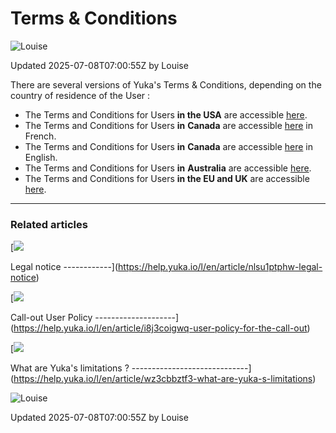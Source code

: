 Terms & Conditions
==================

![Louise](https://files.helpdocs.io/n0njida9x8/other/1697448726388/clean-shot-2023-09-26-at-13-07-20-2-x.png)

Updated 2025-07-08T07:00:55Z by Louise

There are several versions of Yuka's Terms & Conditions, depending on the country of residence of the User :

*   The Terms and Conditions for Users **in the USA** are accessible [here](https://help.yuka.io/l/en/article/c1zr4m81g1).
*   The Terms and Conditions for Users **in** **Canada** are accessible [here](https://help.yuka.io/l/fr/article/gte8bvcqx8) in French.
*   The Terms and Conditions for Users **in** **Canada** are accessible [here](https://help.yuka.io/l/en/article/29ei59sgfa) in English.
*   The Terms and Conditions for Users **in** **Australia** are accessible [here](https://help.yuka.io/l/en/article/f44t7d4gwr).
*   The Terms and Conditions for Users **in the EU and UK** are accessible [here](https://help.yuka.io/l/en/article/nui6tegnjw).

* * *

### Related articles

[![](https://files.helpdocs.io/n0njida9x8/articles/tu0my38nn5/1617283820093/bullet.svg)

Legal notice
------------](https://help.yuka.io/l/en/article/nlsu1ptphw-legal-notice)

[![](https://files.helpdocs.io/n0njida9x8/articles/tu0my38nn5/1617283820093/bullet.svg)

Call-out User Policy
--------------------](https://help.yuka.io/l/en/article/i8j3coigwq-user-policy-for-the-call-out)

[![](https://files.helpdocs.io/n0njida9x8/articles/tu0my38nn5/1617283820093/bullet.svg)

What are Yuka's limitations ?
-----------------------------](https://help.yuka.io/l/en/article/wz3cbbztf3-what-are-yuka-s-limitations)

![Louise](https://files.helpdocs.io/n0njida9x8/other/1697448726388/clean-shot-2023-09-26-at-13-07-20-2-x.png)

Updated 2025-07-08T07:00:55Z by Louise